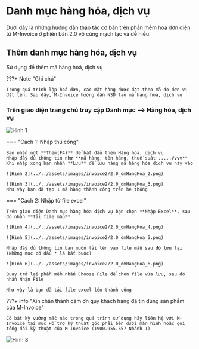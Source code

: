 # **Danh mục hàng hóa, dịch vụ**

Dưới đây là những hướng dẫn thao tác cơ bản trên phần mềm hóa đơn điện tử M-Invoice ở phiên bản 2.0 vô cùng mạch lạc và dễ hiểu.

## **Thêm danh mục hàng hóa, dịch vụ**

Sử dụng để thêm mã hàng hoá, dịch vụ

???+ Note "Ghi chú"

    Trong quá trình lập hoá đơn, các mặt hàng được đặt theo mã do đơn vị đặt tên. Sau đây, M-Invoice hướng dẫn NSD tạo mã hàng hoá, dịch vụ

### Trên giao diện trang chủ truy cập Danh mục --> Hàng hóa, dịch vụ

![Hình 1](../../assets/images/invoice2/2.0_dmHangHoa_1.png)

=== "Cách 1: Nhập thủ công"

    Bạn nhấn nút **Thêm(F4)** để bắt đầu thêm Hàng hóa, dịch vụ
    Nhập đầy đủ thông tin như **mã hàng, tên hàng, thuế suât .....Vvvv**
    Khi nhập xong bạn nhấn **Lưu** để lưu hàng mã hàng hóa dịch vụ này vào

    ![Hình 2](../../assets/images/invoice2/2.0_dmHangHoa_2.png)

    ![Hình 3](../../assets/images/invoice2/2.0_dmHangHoa_3.png)
    Như vậy bạn đã tạo 1 mã hàng thành công trên hệ thống

=== "Cách 2: Nhập từ file excel"

    Trên giao diện Danh mục hàng hóa dịch vụ bạn chọn **Nhập Excel**, sau đó nhấn **Tải file mẫu**

    ![Hình 4](../../assets/images/invoice2/2.0_dmHangHoa_4.png)

    ![Hình 5](../../assets/images/invoice2/2.0_dmHangHoa_5.png)

    Nhập đầy đủ thông tin bạn muốn tải lên vào file mẫu sau đó lưu lại (Những mục có dấu * là bắt buộc)

    ![Hình 6](../../assets/images/invoice2/2.0_dmHangHoa_6.png)

    Quay trở lại phần mềm nhấn Choose File để chọn file vừa lưu, sau đó nhấn Nhận File

    Như vậy là bạn đã tải file excel lên thành công

???+ info "Xin chân thành cảm ơn quý khách hàng đã tin dùng sản phẩm của M-Invoice"

    Có bất kỳ vướng mắc nào trong quá trình sử dụng hãy liên hệ với M-Invoice tại mục Hỗ trợ kỹ thuật góc phải bên dưới màn hình hoặc gọi tổng đài kỹ thuật của M-Invoice (1900.955.557 Nhánh 1)

![Hình 8](../../assets/images/invoice2/hotro.png)
